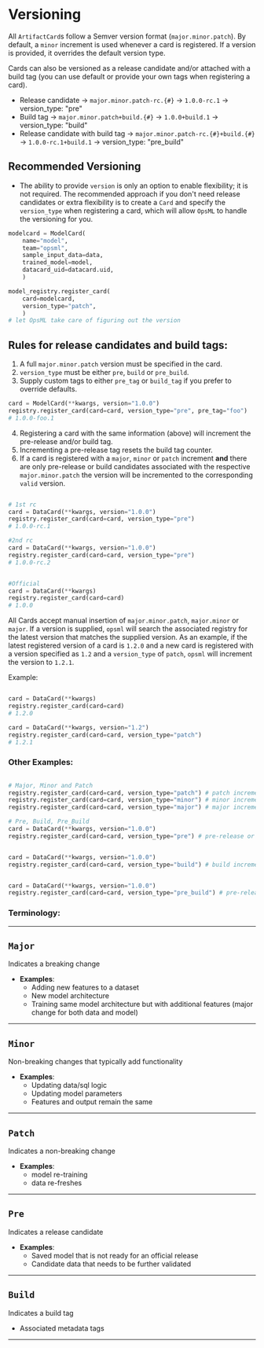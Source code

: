 # Versioning

All `ArtifactCard`s follow a Semver version format (`major.minor.patch`). By default, a `minor` increment is used whenever a card is registered. If a version is provided, it overrides the default version type.

Cards can also be versioned as a release candidate and/or attached with a build tag (you can use default or provide your own tags when registering a card).
- Release candidate -> `major.minor.patch-rc.{#}` -> `1.0.0-rc.1` -> version_type: "pre"
- Build tag -> `major.minor.patch+build.{#}` -> `1.0.0+build.1` -> version_type: "build"
- Release candidate with build tag -> `major.minor.patch-rc.{#}+build.{#}` -> `1.0.0-rc.1+build.1` -> version_type: "pre_build"

## Recommended Versioning
- The ability to provide `version` is only an option to enable flexibility; it is not required. The recommended approach if you don't need release candidates or extra flexibility is to create a `Card` and specify the `version_type` when registering a card, which will allow `OpsML` to handle the versioning for you. 

```python
modelcard = ModelCard(
    name="model", 
    team="opsml", 
    sample_input_data=data, 
    trained_model=model,
    datacard_uid=datacard.uid,
    )

model_registry.register_card(
    card=modelcard, 
    version_type="patch",
    )
# let OpsML take care of figuring out the version
```

## Rules for release candidates and build tags:
1. A full `major.minor.patch` version must be specified in the card.
2. `version_type` must be either `pre`, `build` or `pre_build`.
3. Supply custom tags to either `pre_tag` or `build_tag` if you prefer to override defaults.

```python
card = ModelCard(**kwargs, version="1.0.0")
registry.register_card(card=card, version_type="pre", pre_tag="foo")
# 1.0.0-foo.1
```

4. Registering a card with the same information (above) will increment the pre-release and/or build tag.
5. Incrementing a pre-release tag resets the build tag counter.
6. If a card is registered with a `major`, `minor` or `patch` increment **and** there are only pre-release or build candidates associated with the respective `major.minor.patch` the version will be incremented to the corresponding `valid` version.

```python

# 1st rc
card = DataCard(**kwargs, version="1.0.0")
registry.register_card(card=card, version_type="pre")
# 1.0.0-rc.1

#2nd rc
card = DataCard(**kwargs, version="1.0.0")
registry.register_card(card=card, version_type="pre")
# 1.0.0-rc.2


#Official
card = DataCard(**kwargs)
registry.register_card(card=card)
# 1.0.0
```

All Cards accept manual insertion of `major.minor.patch`, `major.minor` or `major`. If a version is supplied, `opsml` will search the associated registry for the latest version that matches the supplied version. As an example, if the latest registered version of a card is `1.2.0` and a new card is registered with a version specified as `1.2` and a `version_type` of `patch`, `opsml` will increment the version to `1.2.1`.

Example:
```python

card = DataCard(**kwargs)
registry.register_card(card=card)
# 1.2.0

card = DataCard(**kwargs, version="1.2")
registry.register_card(card=card, version_type="patch")
# 1.2.1
```

### Other Examples:

```python

# Major, Minor and Patch
registry.register_card(card=card, version_type="patch") # patch increment 1.0.0 -> 1.0.1
registry.register_card(card=card, version_type="minor") # minor increment (default) 1.0.0 -> 1.1.0
registry.register_card(card=card, version_type="major") # major increment 1.0.0 -> 2.0.0

# Pre, Build, Pre_Build
card = DataCard(**kwargs, version="1.0.0")
registry.register_card(card=card, version_type="pre") # pre-release or release candidate increment -> 1.0.0-rc.1


card = DataCard(**kwargs, version="1.0.0")
registry.register_card(card=card, version_type="build") # build increment -> 1.0.0+build.1


card = DataCard(**kwargs, version="1.0.0")
registry.register_card(card=card, version_type="pre_build") # pre-release and build increment -> 1.0.0-rc.1+build.1
```

### Terminology:

---
## `Major`
Indicates a breaking change

- **Examples**:
    * Adding new features to a dataset
    * New model architecture
    * Training same model architecture but with additional features (major change for both data and model)

---
## `Minor`
Non-breaking changes that typically add functionality

- **Examples**:
    * Updating data/sql logic
    * Updating model parameters
    * Features and output remain the same

---
## `Patch`
Indicates a non-breaking change

- **Examples**:
    * model re-training
    * data re-freshes

---
## `Pre`
Indicates a release candidate

- **Examples**:
    * Saved model that is not ready for an official release
    * Candidate data that needs to be further validated
---
## `Build`
Indicates a build tag

- Associated metadata tags
---